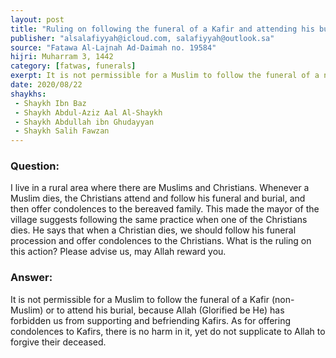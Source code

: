 ```yaml
---
layout: post
title: "Ruling on following the funeral of a Kafir and attending his burial"
publisher: "alsalafiyyah@icloud.com, salafiyyah@outlook.sa"
source: "Fatawa Al-Lajnah Ad-Daimah no. 19584"
hijri: Muharram 3, 1442
category: [fatwas, funerals]
exerpt: It is not permissible for a Muslim to follow the funeral of a non-Muslim or to attend his burial, because Allah has forbidden us from supporting and befriending Kafirs.
date: 2020/08/22
shaykhs: 
 - Shaykh Ibn Baz
 - Shaykh Abdul-Aziz Aal Al-Shaykh
 - Shaykh Abdullah ibn Ghudayyan
 - Shaykh Salih Fawzan
---
```


### Question: 
I live in a rural area where there are Muslims and Christians. Whenever a Muslim dies, the Christians attend and follow his funeral and burial, and then offer condolences to the bereaved family. This made the mayor of the village suggests following the same practice when one of the Christians dies. He says that when a Christian dies, we should follow his funeral procession and offer condolences to the Christians. What is the ruling on this action? Please advise us, may Allah reward you.

### Answer: 
It is not permissible for a Muslim to follow the funeral of a Kafir (non-Muslim) or to attend his burial, because Allah (Glorified be He) has forbidden us from supporting and befriending Kafirs. As for offering condolences to Kafirs, there is no harm in it, yet do not supplicate to Allah to forgive their deceased.